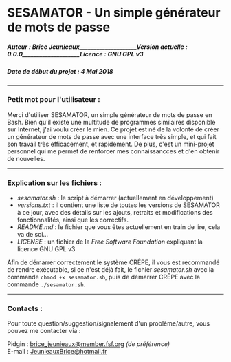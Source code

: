 # SESAMATOR - Un simple générateur de mots de passe
##### Auteur : Brice Jeunieaux____________________Version actuelle : 0.0.0____________________Licence : GNU GPL v3
##### Date de début du projet : 4 Mai 2018

-----------------------------------------------------------------------------------------------
### Petit mot pour l'utilisateur :
Merci d'utiliser SESAMATOR, un simple générateur de mots de passe en Bash.
Bien qu'il existe une multitude de programmes similaires disponible sur Internet, j'ai voulu créer le mien.
Ce projet est né de la volonté de créer un générateur de mots de passe avec une interface très simple, et qui fait son travail très efficacement, et rapidement.
De plus, c'est un mini-projet personnel qui me permet de renforcer mes connaissancces et d'en obtenir de nouvelles.

-----------------------------------------------------------------------------------------------
### Explication sur les fichiers :
- _sesamator.sh_ : le script à démarrer (actuellement en développement)
- _versions.txt_ : il contient une liste de toutes les versions de SESAMATOR à ce jour, avec des détails sur les ajouts, retraits et modifications des fonctionnalités, ainsi que les correctifs.
- _README.md_ : le fichier que vous êtes actuellement en train de lire, cela va de soi...
- _LICENSE_ : un fichier de la _Free Software Foundation_ expliquant la licence GNU GPL v3

Afin de démarrer correctement le système CRÊPE, il vous est recommandé de rendre exécutable, si ce n'est déjà fait, le fichier _sesamator.sh_ avec la commande `chmod +x sesamator.sh`, puis de démarrer CRÊPE avec la commande `./sesamator.sh`.

-----------------------------------------------------------------------------------------------
### Contacts :
Pour toute question/suggestion/signalement d'un problème/autre, vous pouvez me contacter via :

Pidgin : brice_jeunieaux@member.fsf.org _(de préférence)_  
E-mail : JeunieauxBrice@hotmail.fr


